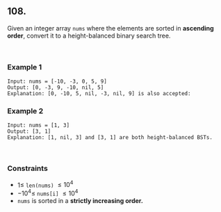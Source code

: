 ## 108.

Given an integer array `nums` where the elements are sorted in **ascending order**, convert it to a height-balanced binary search tree.

<br>

### Example 1

```
Input: nums = [-10, -3, 0, 5, 9]
Output: [0, -3, 9, -10, nil, 5]
Explanation: [0, -10, 5, nil, -3, nil, 9] is also accepted:
```

### Example 2

```
Input: nums = [1, 3]
Output: [3, 1]
Explanation: [1, nil, 3] and [3, 1] are both height-balanced BSTs.
```

<br>

### Constraints

- $1 \leqslant$ `len(nums)` $\leqslant 10^4$
- $-10^4 \leqslant$ `nums[i]` $\leqslant 10^4$
- `nums` is sorted in a **strictly increasing order.**

